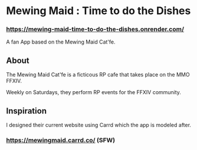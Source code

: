 # Mewing Maid : Time to do the Dishes

### https://mewing-maid-time-to-do-the-dishes.onrender.com/

A fan App based on the Mewing Maid Cat'fe.

## About

The Mewing Maid Cat'fe is a ficticous RP cafe that takes place on the MMO FFXIV.

Weekly on Saturdays, they perform RP events for the FFXIV community.

## Inspiration

I designed their current website using Carrd which the app is modeled after. 

### https://mewingmaid.carrd.co/ (SFW)

